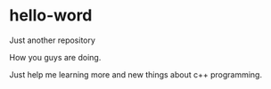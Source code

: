 # hello-word
Just another repository

How you guys are doing.

Just help me learning more and new things about c++ programming.
